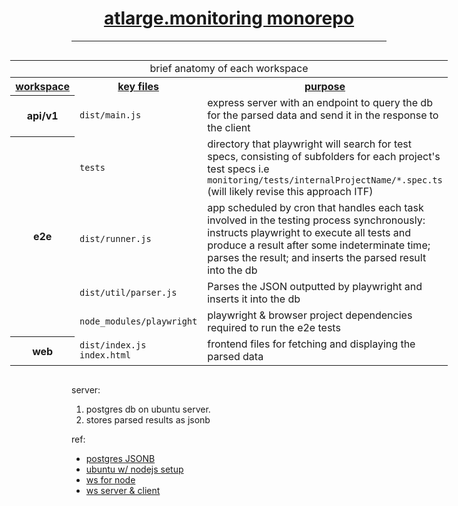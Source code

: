 <h1 style="text-align:center;text-decoration:underline">
  atlarge.monitoring monorepo
</h1>
<hr />
<div style="display:flex;align-items:center;justify-content:center;">
  <div>
    <table>
      <tr>
        <td colspan="3" style="text-align:center">brief anatomy of each workspace</td>
      </tr>
      <tr>
        <th style="text-decoration:underline">workspace</th>
        <th style="text-decoration:underline">key files</th>
        <th style="text-decoration:underline;width:600px">purpose</th>
      </tr>
      <tr>
        <th>api/v1</th>
          <td>
            <code>dist/main.js</code>
          </td>
          <td>
            express server with an endpoint to query the db for the parsed data and send it in the response to the client
          </td>
      </tr>
      <tr>
        <th rowspan="5">e2e</th>
          <tr>
            <td>
              <code>tests</code>
            </td>
            <td>
              directory that playwright will search for test specs, consisting of subfolders for each project's test specs i.e <code>monitoring/tests/internalProjectName/*.spec.ts</code><br>
              (will likely revise this approach ITF)
            </td>
          </tr>
          <tr>
            <td>
              <code>dist/runner.js</code>
            </td>
            <td>
              app scheduled by cron that handles each task involved in the testing process synchronously: instructs playwright to execute all tests and produce a result after some indeterminate time; parses the result; and inserts the parsed result into the db
            </td>
          </tr>
          <tr>
            <td>
              <code>dist/util/parser.js</code>
            </td>
            <td>
              Parses the JSON outputted by playwright and inserts it into the db
            </td>
          </tr>
          <tr>
            <td>
              <code>node_modules/playwright</code>
            </td>
            <td>
              playwright & browser project dependencies required to run the e2e tests
            </td>
          </tr>
      </tr>
      <tr>
        <th>web</th>
          <td>
            <code>dist/index.js</code><br>
            <code>index.html</code>
          </td>
          <td>
            frontend files for fetching and displaying the parsed data 
          </td>
      </tr>
    </table>

  </div>
</div>

server:

1. postgres db on ubuntu server.
2. stores parsed results as jsonb

ref:

- [postgres JSONB](https://www.freecodecamp.org/news/postgresql-and-json-use-json-data-in-postgresql/)
- [ubuntu w/ nodejs setup](https://www.digitalocean.com/community/tutorials/how-to-set-up-a-node-js-application-for-production-on-ubuntu-22-04)
- [ws for node](https://github.com/websockets/ws?tab=readme-ov-file#sending-and-receiving-text-data)
- [ws server & client](https://medium.com/@leomofthings/building-a-node-js-websocket-server-a-practical-guide-b164902a0c99)

